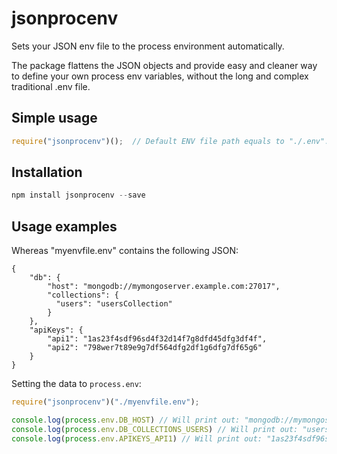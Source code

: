 # jsonprocenv
Sets your JSON env file to the process environment automatically.

The package flattens the JSON objects and provide easy and cleaner way to define your own process env variables, without the long and complex traditional .env file.

## Simple usage
```js
require("jsonprocenv")();  // Default ENV file path equals to "./.env".
```

## Installation
```js
npm install jsonprocenv --save
```

## Usage examples
Whereas "myenvfile.env" contains the following JSON:
```
{
    "db": {
        "host": "mongodb://mymongoserver.example.com:27017",
        "collections": {
          "users": "usersCollection"
        }
    },
    "apiKeys": {
        "api1": "1as23f4sdf96sd4f32d14f7g8dfd45dfg3df4f",
        "api2": "798wer7t89e9g7df564dfg2df1g6dfg7df65g6"
    }
}
```

Setting the data to `process.env`:
```js
require("jsonprocenv")("./myenvfile.env");

console.log(process.env.DB_HOST) // Will print out: "mongodb://mymongoserver.example.com:27017"
console.log(process.env.DB_COLLECTIONS_USERS) // Will print out: "usersCollection"
console.log(process.env.APIKEYS_API1) // Will print out: "1as23f4sdf96sd4f32d14f7g8dfd45dfg3df4f"
```
